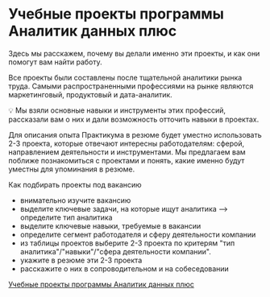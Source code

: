 # Учебные проекты программы Аналитик данных плюс

Здесь мы расскажем, почему вы делали именно эти проекты, и как они помогут вам найти работу. 

Все проекты были составлены после тщательной аналитики рынка труда. Самыми распространенными профессиями на рынке являются маркетинговый, продуктовый и дата-аналитик. 

<aside>
💡 Мы взяли основные навыки и инструменты этих профессий, рассказали вам о них и дали возможность отточить навыки в проектах.

</aside>

Для описания опыта Практикума в резюме будет уместно использовать 2-3 проекта, которые отвечают интересны работодателям: сферой, направлением деятельности и инструментами. 
Мы предлагаем вам поближе познакомиться с проектами и понять, какие именно будут уместны для упоминания в резюме. 

Как подбирать проекты под вакансию

- внимательно изучите вакансию
- выделите ключевые задачи, на которые ищут аналитика —> определите тип аналитика
- выделите ключевые навыки, требуемые в вакансии
- определите сегмент работодателя и сферу деятельности компании
- из таблицы проектов выберите 2-3 проекта по критерям "тип аналитика"/"навыки"/"сфера деятельности компании".
- укажите в резюме эти 2-3 проекта
- расскажите о них в сопроводительном и на собеседовании

[Учебные проекты программы Аналитик данных плюс ](%D0%A3%D1%87%D0%B5%D0%B1%D0%BD%D1%8B%D0%B5%20%D0%BF%D1%80%D0%BE%D0%B5%D0%BA%D1%82%D1%8B%20%D0%BF%D1%80%D0%BE%D0%B3%D1%80%D0%B0%D0%BC%D0%BC%D1%8B%20%D0%90%D0%BD%D0%B0%D0%BB%D0%B8%D1%82%D0%B8%D0%BA%20%D0%B4%D0%B0%D0%BD%D0%BD%D1%8B%D1%85%20%D0%BF%D0%BB%D1%8E%D1%81%20c45ecb4356ad4f7f91e83709e418e37d/%D0%A3%D1%87%D0%B5%D0%B1%D0%BD%D1%8B%D0%B5%20%D0%BF%D1%80%D0%BE%D0%B5%D0%BA%D1%82%D1%8B%20%D0%BF%D1%80%D0%BE%D0%B3%D1%80%D0%B0%D0%BC%D0%BC%D1%8B%20%D0%90%D0%BD%D0%B0%D0%BB%D0%B8%D1%82%D0%B8%D0%BA%20%D0%B4%D0%B0%D0%BD%D0%BD%D1%8B%D1%85%20%D0%BF%D0%BB%D1%8E%D1%81%204900e6b660e24353b25a7badbba93e7d.csv)